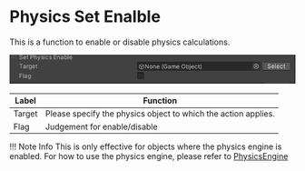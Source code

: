 # Physics Set Enalble

This is a function to enable or disable physics calculations.

![PhysicsAddVelocity](img/SetEnable.jpg)

| Label |  Function  |
| ----   | ---- |
| Target | Please specify the physics object to which the action applies. |
| Flag | Judgement for enable/disable |

!!! Note Info
    This is only effective for objects where the physics engine is enabled.
    For how to use the physics engine, please refer to [PhysicsEngine](../../WorldMakingGuide/PhysicsEngine.md)